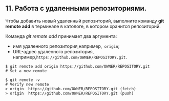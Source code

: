 ## 11. Работа с удаленными репозиториями. 
 Чтобы добавить новый удаленный репозиторий, выполните команду **git remote add** в терминале в катологе, в котором хранится репозиторий.

Команда *git remote add* принимает два аргумента:

* имя удаленного репозитория,например,` origin`;
* URL-адрес удаленного репозитория, например,```https://github.com/OWNER/REPOSITORY.git```.

```
$ git remote add origin https://github.com/OWNER/REPOSITORY.git
# Set a new remote

$ git remote -v
# Verify new remote
> origin  https://github.com/OWNER/REPOSITORY.git (fetch)
> origin  https://github.com/OWNER/REPOSITORY.git (push)
```